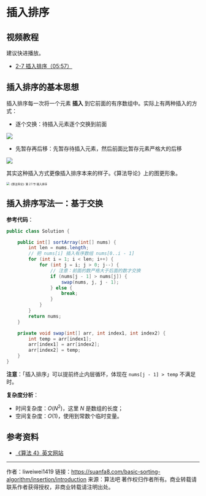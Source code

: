 # 插入排序

## 视频教程

建议快进播放。

- [2-7 插入排序（05:57）](https://www.bilibili.com/video/BV1y44y1q7MJ?p=7)

## 插入排序的基本思想

插入排序每一次将一个元素 **插入** 到它前面的有序数组中。实际上有两种插入的方式：

- 逐个交换：待插入元素逐个交换到前面

![](https://suanfa8-1252206550.cos.ap-shanghai.myqcloud.com/suanfa8//0f2d5759-aa9d-47fe-8525-53f2f716766c.gif)

- 先暂存再后移：先暂存待插入元素，然后前面比暂存元素严格大的后移

![](https://suanfa8-1252206550.cos.ap-shanghai.myqcloud.com/suanfa8//42bbbfd4-2d9f-41ec-935d-6e9fdfe7f3d7.gif)

其实这种插入方式更像插入排序本来的样子。《算法导论》上的图更形象。

<img src="https://suanfa8-1252206550.cos.ap-shanghai.myqcloud.com/suanfa8//b5a538c2-c1df-4c7d-8402-8d5e9e58d1f4.jpg" alt="《算法导论》第 2.1 节 插入排序" style="zoom:50%;" />

## 插入排序写法一：基于交换

**参考代码**：

```java
public class Solution {

    public int[] sortArray(int[] nums) {
        int len = nums.length;
        // 把 nums[i] 插入有序数组 nums[0..i - 1]
        for (int i = 1; i < len; i++) {
            for (int j = i; j > 0; j--) {
                // 注意：前面的数严格大于后面的数才交换
                if (nums[j - 1] > nums[j]) {
                    swap(nums, j, j - 1);
                } else {
                    break;
                }
            }
        }
        return nums;
    }

    private void swap(int[] arr, int index1, int index2) {
        int temp = arr[index1];
        arr[index1] = arr[index2];
        arr[index2] = temp;
    }
}
```

**注意**：「插入排序」可以提前终止内层循环，体现在 `nums[j - 1] > temp` 不满足时。

**复杂度分析**：

- 时间复杂度：$O(N^2)$，这里 $N$ 是数组的长度；
- 空间复杂度：$O(1)$，使用到常数个临时变量。

## 参考资料

- [《算法 4》英文网站](https://algs4.cs.princeton.edu/21elementary/)



---

作者：liweiwei1419
链接：https://suanfa8.com/basic-sorting-algorithm/insertion/introduction
来源：算法吧
著作权归作者所有。商业转载请联系作者获得授权，非商业转载请注明出处。